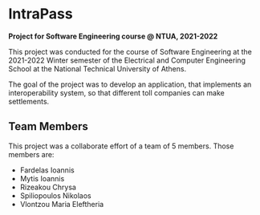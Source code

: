 # IntraPass

**Project for Software Engineering course @ NTUA, 2021-2022**

This project was conducted for the course of Software Engineering at the 2021-2022 Winter semester of the Electrical and Computer Engineering School at the National Technical University of Athens.

The goal of the project was to develop an application, that implements an interoperability system, so that different toll companies can make settlements.


## Team Members

This project was a collaborate effort of a team of 5 members. Those members are:

- Fardelas Ioannis
- Mytis Ioannis
- Rizeakou Chrysa
- Spiliopoulos Nikolaos
- Vlontzou Maria Eleftheria
